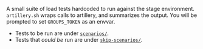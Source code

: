 A small suite of load tests hardcoded to run against the stage environment.
`artillery.sh` wraps calls to artillery, and summarizes the output.
You will be prompted to set `GROUPS_TOKEN` as an envvar.
- Tests to be run are under [`scenarios/`](scenarios/).
- Tests that *could be* run are under [`skip-scenarios/`](skip-scenarios/).
